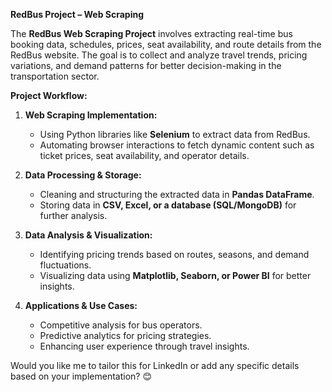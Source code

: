 **RedBus Project – Web Scraping**  

The **RedBus Web Scraping Project** involves extracting real-time bus booking data, schedules, prices, seat availability, and route details from the RedBus website. The goal is to collect and analyze travel trends, pricing variations, and demand patterns for better decision-making in the transportation sector.  

**Project Workflow:**  
1. **Web Scraping Implementation:**  
   - Using Python libraries like **Selenium** to extract data from RedBus.  
   - Automating browser interactions to fetch dynamic content such as ticket prices, seat availability, and operator details.  

2. **Data Processing & Storage:**  
   - Cleaning and structuring the extracted data in **Pandas DataFrame**.  
   - Storing data in **CSV, Excel, or a database (SQL/MongoDB)** for further analysis.  

3. **Data Analysis & Visualization:**  
   - Identifying pricing trends based on routes, seasons, and demand fluctuations.  
   - Visualizing data using **Matplotlib, Seaborn, or Power BI** for better insights.  

4. **Applications & Use Cases:**  
   - Competitive analysis for bus operators.  
   - Predictive analytics for pricing strategies.  
   - Enhancing user experience through travel insights.  

Would you like me to tailor this for LinkedIn or add any specific details based on your implementation? 😊
